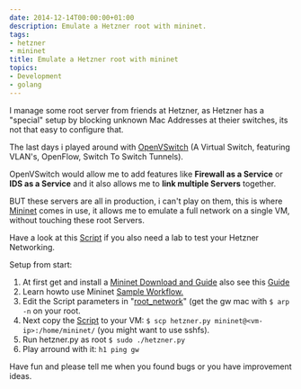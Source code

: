 ```yaml
---
date: 2014-12-14T00:00:00+01:00
description: Emulate a Hetzner root with mininet.
tags:
- hetzner
- mininet
title: Emulate a Hetzner root with mininet
topics:
- Development
- golang
---
```


I manage some root server from friends at Hetzner, as Hetzner has a &quot;special&quot; setup by blocking unknown Mac Addresses at theier switches, its not that easy to configure that.

The last days i played around with [OpenVSwitch](http://openvswitch.org/ "OpenVSwitch") (A Virtual Switch, featuring VLAN&#39;s, OpenFlow, Switch To Switch Tunnels).<!--more-->

OpenVSwitch would allow me to add features like **Firewall as a Service** or **IDS as a Service** and it also allows me to **link multiple Servers** together.

BUT these servers are all in production, i can&#39;t play on them, this is where [Mininet](http://mininet.org/ "Mininet") comes in use, it allows me to emulate a full network on a single VM, without touching these root Servers.

Have a look at this [Script](https://gist.github.com/pcdummy/9b9d1589289b649d8207 "hetzner.py") if you also need a lab to test your Hetzner Networking.

Setup from start:

1. At first get and install a [Mininet Download and Guide](http://mininet.org/download/ "Mininet Download and Guide") also see this [Guide](http://www.brianlinkletter.com/set-up-mininet/ "Mininet Setup guide by Brian Kletter")
2. Learn howto use Mininet [Sample Workflow.](http://mininet.org/sample-workflow/ "Mininet Sample Workflow")
3. Edit the Script parameters in &quot;[root_network](https://gist.github.com/pcdummy/9b9d1589289b649d8207#file-hetzner-py-L257 "Script root_network")&quot; (get the gw mac with `$ arp -n` on your root.
4. Next copy the [Script](https://gist.github.com/pcdummy/9b9d1589289b649d8207 "Script") to your VM: `$ scp hetzner.py mininet@<vm-ip>:/home/mininet/` (you might want to use sshfs).
5. Run hetzner.py as root `$ sudo ./hetzner.py`
6. Play arround with it: `h1 ping gw`

Have fun and please tell me when you found bugs or you have improvement ideas.
